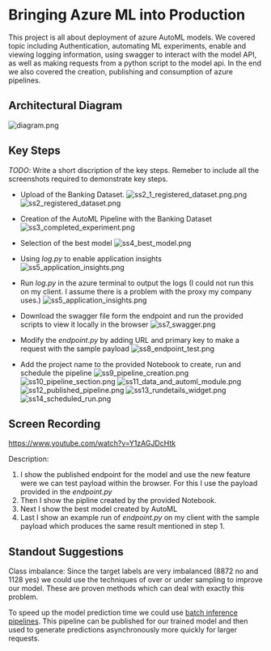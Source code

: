 

# Bringing Azure ML into Production
This project is all about deployment of azure AutoML models. We covered topic including Authentication, automating ML experiments, enable and viewing logging information, using swagger to interact with the model API, as well as making requests from a python script to the model api.
In the end we also covered the creation, publishing and consumption of azure pipelines.

## Architectural Diagram
![diagram.png](screenshots%2Fdiagram.png)
## Key Steps
*TODO*: Write a short discription of the key steps. Remeber to include all the screenshots required to demonstrate key steps. 


* Upload of the Banking Dataset.
![ss2_1_registered_dataset.png.png](screenshots%2Fss2_1_registered_dataset.png)
![ss2_registered_dataset.png](screenshots%2Fss2_registered_dataset.png)

* Creation of the AutoML Pipeline with the Banking Dataset
![ss3_completed_experiment.png](screenshots%2Fss3_completed_experiment.png)

* Selection of the best model
![ss4_best_model.png](screenshots%2Fss4_best_model.png)

* Using *log.py* to enable application insights
![ss5_application_insights.png](screenshots%2Fss5_application_insights.png)

* Run *log.py* in the azure terminal to output the logs (I could not run this on my client. I assume there is a problem with the proxy my company uses.)
![ss5_application_insights.png](screenshots%2Fss5_application_insights.png)

* Download the swagger file form the endpoint and run the provided scripts to view it locally in the browser
![ss7_swagger.png](screenshots%2Fss7_swagger.png)

* Modify the *endpoint.py* by adding URL and primary key to make a request with the sample payload
![ss8_endpoint_test.png](screenshots%2Fss8_endpoint_test.png)

* Add the project name to the provided Notebook to create, run and schedule the pipeline
![ss9_pipeline_creation.png](screenshots%2Fss9_pipeline_creation.png)
![ss10_pipeline_section.png](screenshots%2Fss10_pipeline_section.png)
![ss11_data_and_automl_module.png](screenshots%2Fss11_data_and_automl_module.png)
![ss12_published_pipeline.png](screenshots%2Fss12_published_pipeline.png)
![ss13_rundetails_widget.png](screenshots%2Fss13_rundetails_widget.png)
![ss14_scheduled_run.png](screenshots%2Fss14_scheduled_run.png)


## Screen Recording
https://www.youtube.com/watch?v=Y1zAGJDcHtk

Description:
1. I show the published endpoint for the model and use the new feature were we can test payload within the browser. For this I use the payload provided in the *endpoint.py*
2. Then I show the pipline created by the provided Notebook.
3. Next I show the best model created by AutoML
4. Last I show an example run of *endpoint.py* on my client with the sample payload which produces the same result mentioned in step 1.

## Standout Suggestions

Class imbalance: Since the target labels are very imbalanced (8872 no and 1128 yes) we could use the techniques of over or under sampling to improve our model. These are proven methods which can deal with exactly this problem.

To speed up the model prediction time we could use [batch inference pipelines](https://learn.microsoft.com/en-us/training/modules/deploy-batch-inference-pipelines-with-azure-machine-learning/). 
This pipeline can be published for our trained model and then used to generate predictions asynchronously more quickly for larger requests.